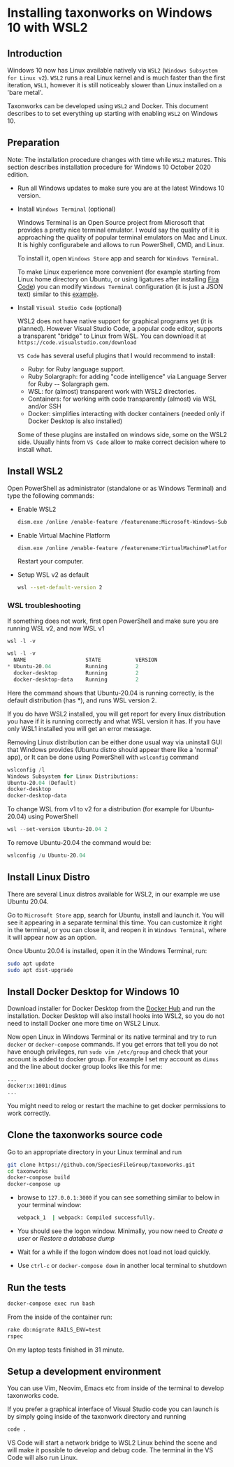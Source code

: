 # Installing taxonworks on Windows 10 with WSL2

## Introduction

Windows 10 now has Linux available natively via `WSL2` (`Windows Subsystem for
Linux v2`). `WSL2` runs a real Linux kernel and is much faster than the first
iteration, `WSL1`, however it is still noticeably slower than Linux installed
on a 'bare metal'.

Taxonworks can be developed using `WSL2` and Docker. This document describes to
to set everything up starting with enabling `WSL2` on Windows 10.

## Preparation

Note: The installation procedure changes with time while `WSL2` matures. This
section describes installation procedure for Windows 10 October 2020 edition.

* Run all Windows updates to make sure you are at the latest Windows 10 version.

* Install `Windows Terminal` (optional)

    Windows Terminal is an Open Source project from Microsoft that provides a
    pretty nice terminal emulator. I would say the quality of it is approaching
    the quality of popular terminal emulators on Mac and Linux. It is highly
    configurabele and allows to run PowerShell, CMD, and Linux.

    To install it, open `Windows Store` app and search for `Windows Terminal`.

    To make Linux experience more convenient (for example starting from Linux
    home directory on Ubuntu, or using ligatures after installing [Fira
    Code](https://github.com/tonsky/FiraCode)) you can modify `Windows
    Terminal` configuration (it is just a JSON text) similar to this
    [example](win-term.json).

* Install `Visual Studio Code` (optional)

   WSL2 does not have native support for graphical programs yet (it is
   planned).  However Visual Studio Code, a popular code editor, supports a
   transparent "bridge" to Linux from WSL. You can download it at
   `https://code.visualstudio.com/download`

  `VS Code` has several useful plugins that I would recommend to install:

  * Ruby: for Ruby language support.
  * Ruby Solargraph: for adding "code intelligence" via Language Server
    for Ruby -- Solargraph gem.
  * WSL: for (almost) transparent work with WSL2 directories.
  * Containers: for working with code transparently (almost) via
    WSL and/or SSH
  * Docker: simplifies interacting with docker containers (needed only
     if Docker Desktop is also installed)

  Some of these plugins are installed on windows side, some on the WSL2
  side. Usually hints from `VS Code` allow to make correct decision where to
  install what.

## Install WSL2

Open PowerShell as administrator (standalone or as Windows Terminal) and type
the following commands:

* Enable WSL2

    ```bash
    dism.exe /online /enable-feature /featurename:Microsoft-Windows-Subsystem-Linux /all /norestart
    ```

* Enable Virtual Machine Platform

    ```bash
    dism.exe /online /enable-feature /featurename:VirtualMachinePlatform /all /norestart
    ```
    Restart your computer.

* Setup WSL v2 as default

    ```bash
    wsl --set-default-version 2
    ```

### WSL troubleshooting

If something does not work, first open PowerShell and make sure you are running WSL v2, and now WSL v1

```PowerShell
wsl -l -v

wsl -l -v
  NAME                   STATE           VERSION
* Ubuntu-20.04           Running         2
  docker-desktop         Running         2
  docker-desktop-data    Running         2
```

Here the command shows that Ubuntu-20.04 is running correctly, is the default distribution (has *), and runs WSL version 2.

If you do have WSL2 installed, you will get report for every linux
distribution you have if it is running correctly and what WSL version it has.
If you have only WSL1 installed you will get an error message.

Removing Linux distribution can be either done usual way via uninstall GUI
that Windows provides (Ubuntu distro should appear there like a 'normal'
app), or It can be done using PowerShell with `wslconfig` command

```PowerShell
wslconfig /l
Windows Subsystem for Linux Distributions:
Ubuntu-20.04 (Default)
docker-desktop
docker-desktop-data
```

To change WSL from v1 to v2 for a distribution (for example for Ubuntu-20.04)
using PowerShell

```PowerShell
wsl --set-version Ubuntu-20.04 2
```

To remove Ubuntu-20.04 the command would be:

```PowerShell
wslconfig /u Ubuntu-20.04
```

## Install Linux Distro

There are several Linux distros available for WSL2, in our example we
use Ubuntu 20.04.

Go to `Microsoft Store` app, search for Ubuntu, install and launch it. You will
see it appearing in a separate terminal this time. You can customize it right
in the terminal, or you can close it, and reopen it in `Windows Terminal`,
where it will appear now as an option.

Once Ubuntu 20.04 is installed, open it in the Windows Terminal, run:

```bash
sudo apt update
sudo apt dist-upgrade
```

## Install Docker Desktop for Windows 10

Download installer for Docker Desktop from the [Docker
Hub](https://docs.docker.com/docker-for-windows/install/) and run the
installation. Docker Desktop will also install hooks into WSL2, so you do not
need to install Docker one more time on WSL2 Linux.

Now open Linux in Windows Terminal or its native terminal and try to run
`docker` or `docker-compose` commands. If you get errors that tell you do not
have enough privileges, run ``sudo vim /etc/group`` and check that your account
is added to docker group. For example I set my account as `dimus` and the line
about docker group looks like this for me:

```txt
...
docker:x:1001:dimus
...
```

You might need to relog or restart the machine to get docker permissions to
work correctly.

## Clone the taxonworks source code

Go to an appropriate directory in your Linux terminal and run

```bash
git clone https://github.com/SpeciesFileGroup/taxonworks.git
cd taxonworks
docker-compose build
docker-compose up
```

* browse to `127.0.0.1:3000` if you can see something similar to below in
  your terminal window:

    ```bash
    webpack_1  | webpack: Compiled successfully.
    ```

* You should see the logon window. Minimally, you now need to _Create a user_
  or _Restore a database dump_
* Wait for a while if the logon window does not load not load quickly.
* Use `ctrl-c` or `docker-compose down` in another local terminal to shutdown

## Run the tests

```bash
docker-compose exec run bash
```

From the inside of the container run:

```bash
rake db:migrate RAILS_ENV=test
rspec
```

On my laptop tests finished in 31 minute.

## Setup a development environment

You can use Vim, Neovim, Emacs etc from inside of the terminal to develop
taxonworks code.

If you prefer a graphical interface of Visual Studio code you can launch is by
simply going inside of the taxonwork directory and running

```bash
code .
```

VS Code will start a network bridge to WSL2 Linux behind the scene and will
make it possible to develop and debug code. The terminal in the VS Code will
also run Linux.
